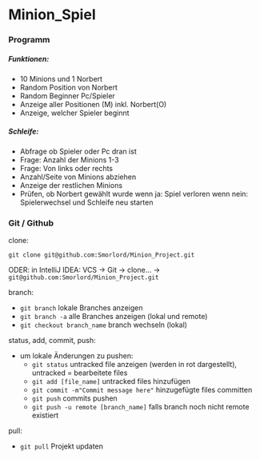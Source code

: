 # Minion_Spiel

### Programm

##### Funktionen:

- 10 Minions und 1 Norbert
- Random Position von Norbert
- Random Beginner Pc/Spieler
- Anzeige aller Positionen (M) inkl. Norbert(O)
- Anzeige, welcher Spieler beginnt

##### Schleife:
- Abfrage ob Spieler oder Pc dran ist
- Frage: Anzahl der Minions 1-3
- Frage: Von links oder rechts
- Anzahl/Seite von Minions abziehen
- Anzeige der restlichen Minions
- Prüfen, ob Norbert gewählt wurde
    wenn ja: Spiel verloren
    wenn nein: Spielerwechsel und Schleife neu starten
    


###  Git / Github

clone:

`git clone git@github.com:Smorlord/Minion_Project.git`

ODER: in IntelliJ IDEA:  VCS  ->  Git  ->  clone...  ->  `git@github.com:Smorlord/Minion_Project.git`


branch:

- `git branch` lokale Branches anzeigen
- `git branch -a` alle Branches anzeigen (lokal und remote) 
- `git checkout branch_name` branch wechseln (lokal)
    
 
status, add, commit, push:

- um lokale Änderungen zu pushen:
  - `git status` untracked file anzeigen (werden in rot dargestellt), untracked = bearbeitete files
  - `git add [file_name]` untracked files hinzufügen
  - `git commit -m"Commit message here"` hinzugefügte files committen
  - `git push` commits pushen
  - `git push -u remote [branch_name]` falls branch noch nicht remote existiert
                
pull:

  - `git pull` Projekt updaten